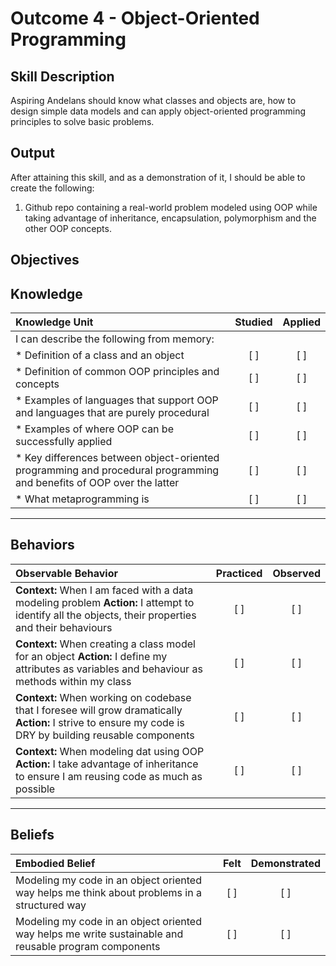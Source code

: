 # Outcome 4 - Object-Oriented Programming

**Skill Description**
----------
Aspiring Andelans should know what classes and objects are, how to design simple data models and can apply object-oriented programming principles to solve basic problems.


**Output**
----------
After attaining this skill, and as a demonstration of it, I should be able to create the following:

1. Github repo containing a real-world problem modeled using OOP while taking advantage of inheritance, encapsulation, polymorphism and the other OOP concepts.


**Objectives**
----------

## **Knowledge**


| Knowledge Unit   |      Studied      | Applied |
|:-------------|:------------------:|:--------:|
| I can describe the following from memory: | | |
| * Definition of a class and an object | [ ] | [ ]  |
| * Definition of common OOP principles and concepts |   [ ]   |   [ ] |
| * Examples of languages that support OOP and languages that are purely procedural | [ ] |    [ ] |
| * Examples of where OOP can be successfully applied | [ ] |    [ ] |
| * Key differences between object-oriented programming and procedural programming and benefits of OOP over the latter | [ ] |    [ ] |
| * What metaprogramming is | [ ] |    [ ] |


----------


## **Behaviors**


| Observable Behavior   |      Practiced      | Observed |
|:-------------|:------------------:|:--------:|
| **Context:** When I am faced with a data modeling problem **Action:** I attempt to identify all the objects, their properties and their behaviours | [ ] | [ ]  |
| **Context:** When creating a class model for an object **Action:** I define my attributes as variables and behaviour as methods within my class | [ ] |    [ ] |
| **Context:** When working on codebase that I foresee will grow dramatically **Action:** I strive to ensure my code is DRY by building reusable components |   [ ]   |   [ ] |
| **Context:** When modeling dat using OOP **Action:** I take advantage of inheritance to ensure I am reusing code as much as possible | [ ] |    [ ] |

----------


## **Beliefs**


| Embodied Belief   |      Felt      | Demonstrated |
|:-------------|:------------------:|:--------:|
| Modeling my code in an object oriented way helps me think about problems in a structured way |   [ ]   |   [ ] |
| Modeling my code in an object oriented way helps me write sustainable and reusable program components |   [ ]   |   [ ] |
